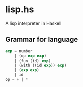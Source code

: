# lisp.hs

A lisp interpreter in Haskell

## Grammar for language

```scheme
exp = number
    | (op exp exp)
    | (fun (id) exp)
    | (with ((id exp)) exp)
    | (exp exp)
    | id
op = + | *
```
